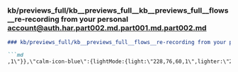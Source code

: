 ### kb/previews_full/kb__previews_full__kb__previews_full__flows__re-recording from your personal account@auth.har.part002.md.part001.md.part002.md

```md
### kb/previews_full/kb__previews_full__flows__re-recording from your personal account@auth.har.part002.md.part001.md (part 002)

```md
,1\"}},\"calm-icon-blue\":{lightMode:{light:\"228,76,60,1\",lighter:\"228,76,60,1\",bright:\"228,76,60,1\"
```

```

```
